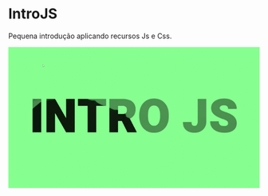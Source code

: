 # IntroJS
Pequena introdução aplicando recursos Js e Css.



![Intro](https://github.com/AnGaIs/IntroJS/blob/main/src/intro.gif)



